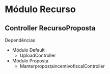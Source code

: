 # Módulo Recurso

## Controller RecursoProposta


Dependências
- Módulo Default
    - UploadController
- Módulo Proposta
    - ManterpropostaincentivofiscalController
